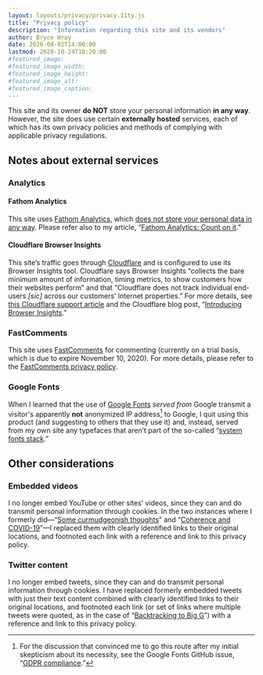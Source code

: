 ```yaml
---
layout: layouts/privacy/privacy.11ty.js
title: "Privacy policy"
description: "Information regarding this site and its vendors"
author: Bryce Wray
date: 2020-08-02T14:00:00
lastmod: 2020-10-24T18:20:00
#featured_image:
#featured_image_width:
#featured_image_height:
#featured_image_alt:
#featured_image_caption:
---
```



This site and its owner **do NOT** store your personal information **in any way**. However, the site does use certain **externally hosted** services, each of which has its own privacy policies and methods of complying with applicable privacy regulations.

## Notes about external services

### Analytics

#### Fathom Analytics

This site uses [Fathom Analytics](https://usefathom.com), which [does not store your personal data in any way](https://usefathom.com/blog/anonymization). Please refer also to my article, “[Fathom Analytics: Count on it](/posts/2020/06/fathom-analytics-count-on-it).”

#### Cloudflare Browser Insights

This site’s traffic goes through [Cloudflare](https://cloudflare.com) and is configured to use its Browser Insights tool. Cloudflare says Browser Insights “collects the bare minimum amount of information, timing metrics, to show customers how their websites perform” and that “Cloudflare does not track individual end-users *[sic]* across our customers’ Internet properties.” For more details, see [this Cloudflare support article](https://support.cloudflare.com/hc/en-us/articles/360033929991-Cloudflare-Browser-Insights) and the Cloudflare blog post, “[Introducing Browser Insights](https://blog.cloudflare.com/introducing-browser-insights/).”

### FastComments

This site uses [FastComments](https://fastcomments.com) for commenting (currently on a trial basis, which is due to expire November 10, 2020). For more details, please refer to the [FastComments privacy policy](https://fastcomments.com/privacy-policy).

### Google Fonts

When I learned that the use of [Google Fonts](https://fonts.google.com) *served from* Google transmit a visitor's apparently **not** anonymized IP address[^Issue1495] to Google, I quit using this product (and suggesting to others that they use it) and, instead, served from my own site any typefaces that aren’t part of the so-called “[system fonts stack](/posts/2018/10/web-typography-part-2).”

[^Issue1495]: For the discussion that convinced me to go this route after my initial skepticism about its necessity, see the Google Fonts GitHub issue, “[GDPR compliance](https://github.com/google/fonts/issues/1495).”

## Other considerations

### Embedded videos

I no longer embed YouTube or other sites’ videos, since they can and do transmit personal information through cookies. In the two instances where I formerly did—“[Some curmudgeonish thoughts](/posts/2018/11/some-curmudgeonish-thoughts)” and “[Coherence and COVID-19](/posts/2020/03/coherence-covid-19)”—I replaced them with clearly identified links to their original locations, and footnoted each link with a reference and link to this privacy policy.

### Twitter content

I no longer embed tweets, since they can and do transmit personal information through cookies. I have replaced formerly embedded tweets with just their text content combined with clearly identified links to their original locations, and footnoted each link (or set of links where multiple tweets were quoted, as in the case of “[Backtracking to Big G](/posts/2019/08/backtracking-to-big-g)”) with a reference and link to this privacy policy.